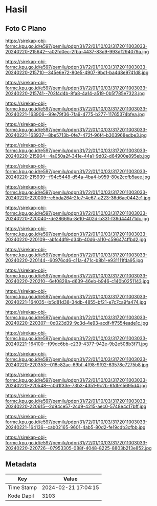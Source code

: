 # Hasil

## Foto C Plano

https://sirekap-obj-formc.kpu.go.id/e597/pemilu/pdpr/31/72/01/10/03/3172011003033-20240220-215642--a02fd0ec-2fba-4437-83d9-993df294079a.jpg

https://sirekap-obj-formc.kpu.go.id/e597/pemilu/pdpr/31/72/01/10/03/3172011003033-20240220-215710--345e6e72-80e5-4907-9bc1-ba4d8e9741d8.jpg

https://sirekap-obj-formc.kpu.go.id/e597/pemilu/pdpr/31/72/01/10/03/3172011003033-20240220-215741--703f4d4b-8fa8-4a14-a519-0b5f785e7323.jpg

https://sirekap-obj-formc.kpu.go.id/e597/pemilu/pdpr/31/72/01/10/03/3172011003033-20240221-163906--99e79f36-7fa9-4775-b277-11765374bfea.jpg

https://sirekap-obj-formc.kpu.go.id/e597/pemilu/pdpr/31/72/01/10/03/3172011003033-20240221-163937--8be5713b-0fe7-472f-96f4-b303968edbe3.jpg

https://sirekap-obj-formc.kpu.go.id/e597/pemilu/pdpr/31/72/01/10/03/3172011003033-20240220-215904--4a050a2f-341e-44a1-9d02-d64900e895eb.jpg

https://sirekap-obj-formc.kpu.go.id/e597/pemilu/pdpr/31/72/01/10/03/3172011003033-20240220-215939--f94c5448-d54a-4ba4-b959-80e2ccfb5aee.jpg

https://sirekap-obj-formc.kpu.go.id/e597/pemilu/pdpr/31/72/01/10/03/3172011003033-20240220-220009--c5bda264-2fc7-4e67-a223-36d6ae0442c1.jpg

https://sirekap-obj-formc.kpu.go.id/e597/pemilu/pdpr/31/72/01/10/03/3172011003033-20240220-220040--de28669a-8e10-402d-b33f-f39d444f71dc.jpg

https://sirekap-obj-formc.kpu.go.id/e597/pemilu/pdpr/31/72/01/10/03/3172011003033-20240220-220109--abfc4df9-d34b-40d6-a110-c596474ffbd2.jpg

https://sirekap-obj-formc.kpu.go.id/e597/pemilu/pdpr/31/72/01/10/03/3172011003033-20240220-220144--60976cd6-c11a-471c-b8b1-e931111fda95.jpg

https://sirekap-obj-formc.kpu.go.id/e597/pemilu/pdpr/31/72/01/10/03/3172011003033-20240220-220210--6ef0828a-d639-46eb-b946-c140b0251143.jpg

https://sirekap-obj-formc.kpu.go.id/e597/pemilu/pdpr/31/72/01/10/03/3172011003033-20240221-164035--b5d81d38-34db-4855-bf21-e7c7ca9fa474.jpg

https://sirekap-obj-formc.kpu.go.id/e597/pemilu/pdpr/31/72/01/10/03/3172011003033-20240220-220307--0d023d39-9c3d-4e93-acdf-ff7554eade1c.jpg

https://sirekap-obj-formc.kpu.go.id/e597/pemilu/pdpr/31/72/01/10/03/3172011003033-20240221-164100--f99dc6bb-c239-4377-942e-9b2e508b3f71.jpg

https://sirekap-obj-formc.kpu.go.id/e597/pemilu/pdpr/31/72/01/10/03/3172011003033-20240220-220353--018c82ac-69bf-4f98-9f92-63578e7275b8.jpg

https://sirekap-obj-formc.kpu.go.id/e597/pemilu/pdpr/31/72/01/10/03/3172011003033-20240220-220548--c0d1f33e-73b3-4351-9c2b-6fdfe15695d4.jpg

https://sirekap-obj-formc.kpu.go.id/e597/pemilu/pdpr/31/72/01/10/03/3172011003033-20240220-220615--2d94ce57-2cd9-4215-aec0-5748e4c17bff.jpg

https://sirekap-obj-formc.kpu.go.id/e597/pemilu/pdpr/31/72/01/10/03/3172011003033-20240221-164136--cab02165-9601-4ab5-80d2-fe19cdb3cfbb.jpg

https://sirekap-obj-formc.kpu.go.id/e597/pemilu/pdpr/31/72/01/10/03/3172011003033-20240220-220726--07953305-088f-4048-8225-8803b213e852.jpg


## Metadata

| Key        | Value               |
| ---------- | ------------------- |
| Time Stamp | 2024-02-21 17:04:15 |
| Kode Dapil | 3103                |



